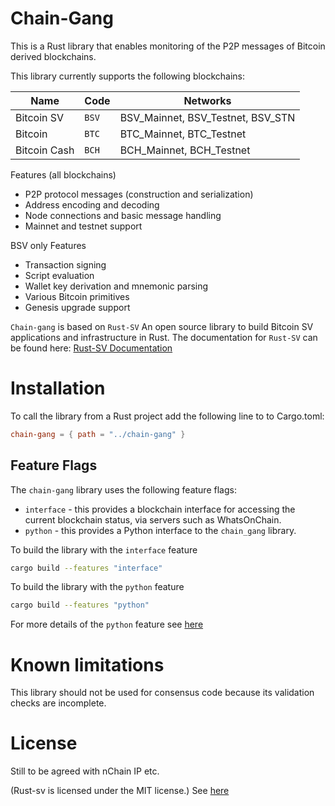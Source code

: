 # Chain-Gang

This is a Rust library that enables monitoring of the P2P messages of Bitcoin derived blockchains.

This library currently supports the following blockchains:

| Name | Code | Networks |
| --- | --- | --- |
| Bitcoin SV | `BSV` | BSV_Mainnet, BSV_Testnet, BSV_STN |
| Bitcoin  | `BTC` | BTC_Mainnet, BTC_Testnet |
| Bitcoin Cash | `BCH` | BCH_Mainnet, BCH_Testnet |



Features (all blockchains)
* P2P protocol messages (construction and serialization)
* Address encoding and decoding
* Node connections and basic message handling
* Mainnet and testnet support

BSV only Features
* Transaction signing 
* Script evaluation 
* Wallet key derivation and mnemonic parsing
* Various Bitcoin primitives
* Genesis upgrade support

`Chain-gang` is based on `Rust-SV` An open source library to build Bitcoin SV applications and infrastructure in Rust. The documentation for `Rust-SV` can be found here: 
[Rust-SV Documentation](https://docs.rs/sv/)


# Installation

To call the library from a Rust project add the following line to to Cargo.toml:
```toml
chain-gang = { path = "../chain-gang" }
``` 

## Feature Flags

The `chain-gang` library uses the following feature flags:

* `interface` - this provides a blockchain interface for accessing the current blockchain status, via servers such as WhatsOnChain.
* `python` - this provides a Python interface to the `chain_gang` library.

To build the library with the `interface` feature
```bash
cargo build --features "interface"
```

To build the library with the `python` feature
```bash
cargo build --features "python"
```
For more details of the `python` feature see [here](python/README.md)

# Known limitations

This library should not be used for consensus code because its validation checks are incomplete.

# License

Still to be agreed with nChain IP etc.

(Rust-sv is licensed under the MIT license.)
See [here](LICENSE)

